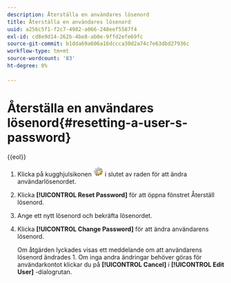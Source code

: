 ```yaml
---
description: Återställa en användares lösenord
title: Återställa en användares lösenord
uuid: a256c5f1-f2c7-4982-a066-248eef5587f4
exl-id: cd8e9d14-262b-4be8-ab0e-9ffd2efe69fc
source-git-commit: b1dda69a606a16dccca30d2a74c7e63dbd27936c
workflow-type: tm+mt
source-wordcount: '83'
ht-degree: 0%

---
```


# Återställa en användares lösenord{#resetting-a-user-s-password}

{{eol}}

1. Klicka på kugghjulsikonen ![](assets/edit_icon.png) i slutet av raden för att ändra användarlösenordet.
1. Klicka **[!UICONTROL Reset Password]** för att öppna fönstret Återställ lösenord.
1. Ange ett nytt lösenord och bekräfta lösenordet.
1. Klicka **[!UICONTROL Change Password]** för att ändra användarens lösenord.

   Om åtgärden lyckades visas ett meddelande om att användarens lösenord ändrades 1. Om inga andra ändringar behöver göras för användarkontot klickar du på **[!UICONTROL Cancel]** i **[!UICONTROL Edit User]** -dialogrutan.
